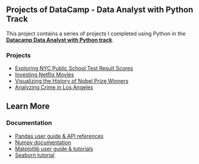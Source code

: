 ## Projects of DataCamp - Data Analyst with Python Track
 
This project contains a series of projects I completed using Python in the 
**[Datacamp Data Analyst with Python track](https://app.datacamp.com/learn/career-tracks/data-analyst-with-python)**.

### Projects
- [Exploring NYC Public School Test Result Scores](./exploring-nyc-public-school-test-result-scores)
- [Investing Netflix Movies](./investigating-netflix-movies)
- [Visualizing the History of Nobel Prize Winners](./visualizing-the-history-of-nobel-prize-winners)
- [Analyzing Crime in Los Angeles](./analizing-crime-in-los-angeles)

## Learn More
### Documentation
- [Pandas user guide & API references](https://pandas.pydata.org/docs/index.html)
- [Numpy documentation](https://numpy.org/doc/stable/)
- [Matplotlib user guide & tutorials](https://matplotlib.org/stable/)
- [Seaborn tutorial](https://seaborn.pydata.org/tutorial.html)
